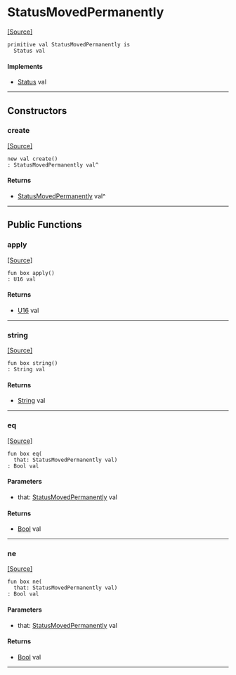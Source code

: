 # StatusMovedPermanently
<span class="source-link">[[Source]](src/http/status.md#L37)</span>
```pony
primitive val StatusMovedPermanently is
  Status val
```

#### Implements

* [Status](http-Status.md) val

---

## Constructors

### create
<span class="source-link">[[Source]](src/http/status.md#L37)</span>


```pony
new val create()
: StatusMovedPermanently val^
```

#### Returns

* [StatusMovedPermanently](http-StatusMovedPermanently.md) val^

---

## Public Functions

### apply
<span class="source-link">[[Source]](src/http/status.md#L38)</span>


```pony
fun box apply()
: U16 val
```

#### Returns

* [U16](builtin-U16.md) val

---

### string
<span class="source-link">[[Source]](src/http/status.md#L39)</span>


```pony
fun box string()
: String val
```

#### Returns

* [String](builtin-String.md) val

---

### eq
<span class="source-link">[[Source]](src/http/status.md#L38)</span>


```pony
fun box eq(
  that: StatusMovedPermanently val)
: Bool val
```
#### Parameters

*   that: [StatusMovedPermanently](http-StatusMovedPermanently.md) val

#### Returns

* [Bool](builtin-Bool.md) val

---

### ne
<span class="source-link">[[Source]](src/http/status.md#L38)</span>


```pony
fun box ne(
  that: StatusMovedPermanently val)
: Bool val
```
#### Parameters

*   that: [StatusMovedPermanently](http-StatusMovedPermanently.md) val

#### Returns

* [Bool](builtin-Bool.md) val

---

